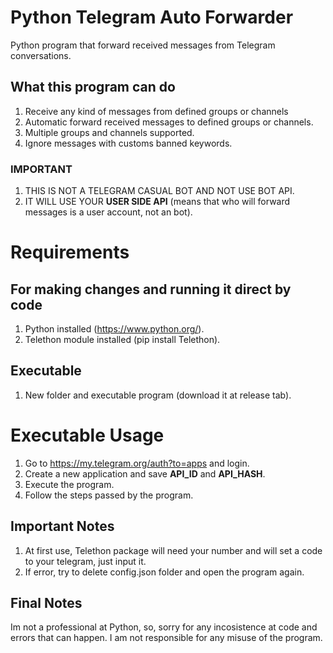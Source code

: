 # Python Telegram Auto Forwarder
Python program that forward received messages from Telegram conversations.

## What this program can do
  1. Receive any kind of messages from defined groups or channels
  2. Automatic forward received messages to defined groups or channels.
  3. Multiple groups and channels supported.
  4. Ignore messages with customs banned keywords.

### IMPORTANT
  1. THIS IS NOT A TELEGRAM CASUAL BOT AND NOT USE BOT API.
  2. IT WILL USE YOUR **USER SIDE API** (means that who will forward messages is a user account, not an bot).

# Requirements

## For making changes and running it direct by code
  1. Python installed (https://www.python.org/).
  2. Telethon module installed (pip install Telethon).

## Executable
  1. New folder and executable program (download it at release tab).

# Executable Usage
  1. Go to https://my.telegram.org/auth?to=apps and login.
  2. Create a new application and save **API_ID** and **API_HASH**.
  3. Execute the program.
  4. Follow the steps passed by the program.

## Important Notes
  1. At first use, Telethon package will need your number and will set a code to your telegram, just input it.
  2. If error, try to delete config.json folder and open the program again.

## Final Notes
Im not a professional at Python, so, sorry for any incosistence at code and errors that can happen.
I am not responsible for any misuse of the program.
